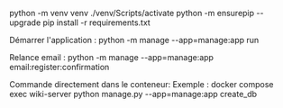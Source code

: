 python -m venv venv
./venv/Scripts/activate
python -m ensurepip --upgrade
pip install -r requirements.txt

Démarrer l'application : python -m manage --app=manage:app run

Relance email : python -m manage --app=manage:app email:register:confirmation

Commande directement dans le conteneur:
Exemple : 
docker compose exec wiki-server python manage.py --app=manage:app create_db